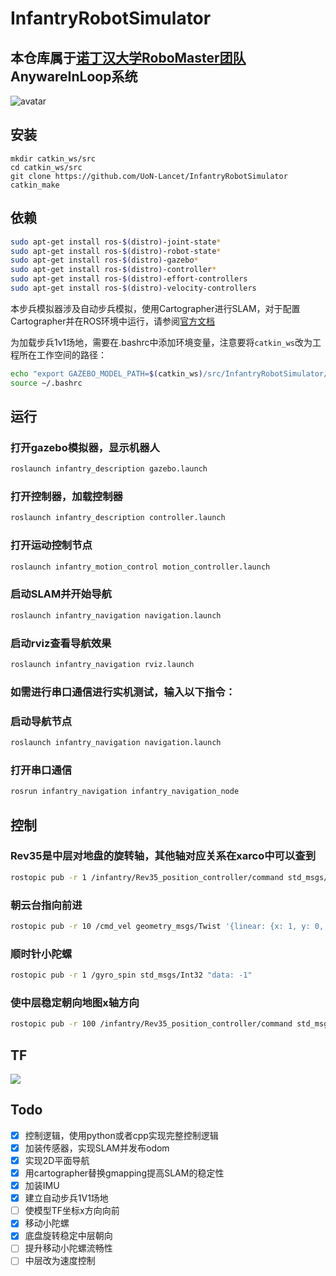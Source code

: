 # InfantryRobotSimulator

## 本仓库属于[诺丁汉大学RoboMaster团队](https://github.com/UoN-Lancet)AnywareInLoop系统

![avatar](./doc/1.png)
## 安装
```
mkdir catkin_ws/src
cd catkin_ws/src
git clone https://github.com/UoN-Lancet/InfantryRobotSimulator
catkin_make
```

## 依赖
```bash
sudo apt-get install ros-$(distro)-joint-state* 
sudo apt-get install ros-$(distro)-robot-state* 
sudo apt-get install ros-$(distro)-gazebo*
sudo apt-get install ros-$(distro)-controller*
sudo apt-get install ros-$(distro)-effort-controllers
sudo apt-get install ros-$(distro)-velocity-controllers
```

本步兵模拟器涉及自动步兵模拟，使用Cartographer进行SLAM，对于配置Cartographer并在ROS环境中运行，请参阅[官方文档](https://google-cartographer-ros.readthedocs.io/en/latest/compilation.html)

为加载步兵1v1场地，需要在.bashrc中添加环境变量，注意要将`catkin_ws`改为工程所在工作空间的路径：
```bash
echo "export GAZEBO_MODEL_PATH=$(catkin_ws)/src/InfantryRobotSimulator/infantry_description/world" >> ~/.bashrc
source ~/.bashrc
```

## 运行

### 打开gazebo模拟器，显示机器人

```bash
roslaunch infantry_description gazebo.launch
```

### 打开控制器，加载控制器

```bash
roslaunch infantry_description controller.launch
```

### 打开运动控制节点

```bash
roslaunch infantry_motion_control motion_controller.launch
```

### 启动SLAM并开始导航

```bash
roslaunch infantry_navigation navigation.launch
```

### 启动rviz查看导航效果

```bash
roslaunch infantry_navigation rviz.launch
```

### 如需进行串口通信进行实机测试，输入以下指令：

### 启动导航节点

```bash
roslaunch infantry_navigation navigation.launch
```

### 打开串口通信

```bash
rosrun infantry_navigation infantry_navigation_node
```



## 控制

### Rev35是中层对地盘的旋转轴，其他轴对应关系在xarco中可以查到

```bash
rostopic pub -r 1 /infantry/Rev35_position_controller/command std_msgs/Float64 "data: 3.1416"
```

### 朝云台指向前进

```bash
rostopic pub -r 10 /cmd_vel geometry_msgs/Twist '{linear: {x: 1, y: 0, z: 0}, angular: {x: 0, y: 0, z: 0}}'
```

### 顺时针小陀螺

```bash
rostopic pub -r 1 /gyro_spin std_msgs/Int32 "data: -1"
```

### 使中层稳定朝向地图x轴方向

```bash
rostopic pub -r 100 /infantry/Rev35_position_controller/command std_msgs/Float64 "data: 0"
```

## TF

![](doc/frames.png)

## Todo

- [x] 控制逻辑，使用python或者cpp实现完整控制逻辑
- [x] 加装传感器，实现SLAM并发布odom
- [x] 实现2D平面导航
- [x] 用cartographer替换gmapping提高SLAM的稳定性
- [x] 加装IMU
- [x] 建立自动步兵1V1场地
- [ ] 使模型TF坐标x方向向前
- [x] 移动小陀螺
- [x] 底盘旋转稳定中层朝向
- [ ] 提升移动小陀螺流畅性
- [ ] 中层改为速度控制